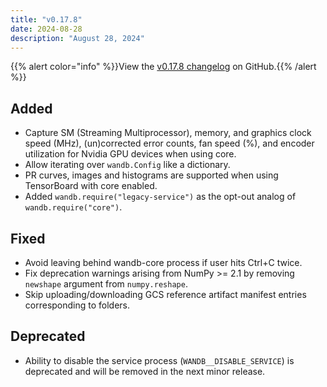 ```yaml
---
title: "v0.17.8"
date: 2024-08-28
description: "August 28, 2024"
---
```


{{% alert color="info" %}}View the [v0.17.8 changelog](https://github.com/wandb/wandb/releases/tag/v0.17.8) on GitHub.{{% /alert %}}

## Added

- Capture SM (Streaming Multiprocessor), memory, and graphics clock speed (MHz), (un)corrected error counts, fan speed (%), and encoder utilization for Nvidia GPU devices when using core. <!-- (@dmitryduev in https://github.com/wandb/wandb/pull/8144) -->
- Allow iterating over `wandb.Config` like a dictionary. <!-- (@fsherry in https://github.com/wandb/wandb/pull/8129) -->
- PR curves, images and histograms are supported when using TensorBoard with core enabled. <!-- (@timoffex in https://github.com/wandb/wandb/pull/8181, https://github.com/wandb/wandb/pull/8188, https://github.com/wandb/wandb/pull/8189) -->
- Added `wandb.require("legacy-service")` as the opt-out analog of `wandb.require("core")`. <!-- (@timoffex in https://github.com/wandb/wandb/pull/8201) -->

## Fixed

- Avoid leaving behind wandb-core process if user hits Ctrl+C twice. <!-- (@timoffex in https://github.com/wandb/wandb/pull/8153) -->
- Fix deprecation warnings arising from NumPy >= 2.1 by removing `newshape` argument from `numpy.reshape`. <!-- by @phinate in https://github.com/wandb/wandb/pull/8167 -->
- Skip uploading/downloading GCS reference artifact manifest entries corresponding to folders. <!-- (@amusipatla-wandb in https://github.com/wandb/wandb/pull/8084) -->

## Deprecated

- Ability to disable the service process (`WANDB__DISABLE_SERVICE`) is deprecated and will be removed in the next minor release. <!-- (@kptkin in https://github.com/wandb/wandb/pull/8193) -->